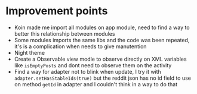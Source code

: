# Improvement points
- Koin made me import all modules on app module, need to find a way to better this relationship between modules
- Some modules imports the same libs and the code was been repeated, it's is a complication when needs to give manutention
- Night theme
- Create a Observable view modle to observe directly on XML variables like `isEmptyPosts` and dont need to observe them on the activity
- Find a way for adapter not to blink when update, I try it with `adapter.setHasStableIds(true)` but the reddit json has no id field to use on method `getId` in adapter and I couldn't think in a way to do that

